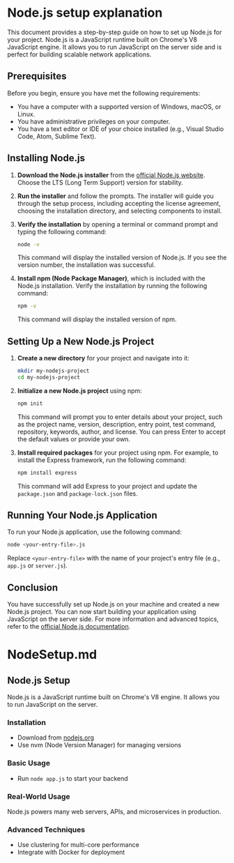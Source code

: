 # Node.js setup explanation

This document provides a step-by-step guide on how to set up Node.js for your project. Node.js is a JavaScript runtime built on Chrome's V8 JavaScript engine. It allows you to run JavaScript on the server side and is perfect for building scalable network applications.

## Prerequisites

Before you begin, ensure you have met the following requirements:

- You have a computer with a supported version of Windows, macOS, or Linux.
- You have administrative privileges on your computer.
- You have a text editor or IDE of your choice installed (e.g., Visual Studio Code, Atom, Sublime Text).

## Installing Node.js

1. **Download the Node.js installer** from the [official Node.js website](https://nodejs.org/). Choose the LTS (Long Term Support) version for stability.

2. **Run the installer** and follow the prompts. The installer will guide you through the setup process, including accepting the license agreement, choosing the installation directory, and selecting components to install.

3. **Verify the installation** by opening a terminal or command prompt and typing the following command:

   ```bash
   node -v
   ```

   This command will display the installed version of Node.js. If you see the version number, the installation was successful.

4. **Install npm (Node Package Manager)**, which is included with the Node.js installation. Verify the installation by running the following command:

   ```bash
   npm -v
   ```

   This command will display the installed version of npm.

## Setting Up a New Node.js Project

1. **Create a new directory** for your project and navigate into it:

   ```bash
   mkdir my-nodejs-project
   cd my-nodejs-project
   ```

2. **Initialize a new Node.js project** using npm:

   ```bash
   npm init
   ```

   This command will prompt you to enter details about your project, such as the project name, version, description, entry point, test command, repository, keywords, author, and license. You can press Enter to accept the default values or provide your own.

3. **Install required packages** for your project using npm. For example, to install the Express framework, run the following command:

   ```bash
   npm install express
   ```

   This command will add Express to your project and update the `package.json` and `package-lock.json` files.

## Running Your Node.js Application

To run your Node.js application, use the following command:

```bash
node <your-entry-file>.js
```

Replace `<your-entry-file>` with the name of your project's entry file (e.g., `app.js` or `server.js`).

## Conclusion

You have successfully set up Node.js on your machine and created a new Node.js project. You can now start building your application using JavaScript on the server side. For more information and advanced topics, refer to the [official Node.js documentation](https://nodejs.org/en/docs/).

# NodeSetup.md

## Node.js Setup

Node.js is a JavaScript runtime built on Chrome's V8 engine. It allows you to run JavaScript on the server.

### Installation
- Download from [nodejs.org](https://nodejs.org/)
- Use nvm (Node Version Manager) for managing versions

### Basic Usage
- Run `node app.js` to start your backend

### Real-World Usage
Node.js powers many web servers, APIs, and microservices in production.

### Advanced Techniques
- Use clustering for multi-core performance
- Integrate with Docker for deployment